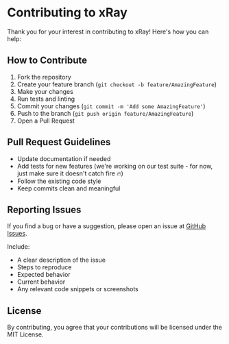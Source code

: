 # Contributing to xRay

Thank you for your interest in contributing to xRay! Here's how you can help:

## How to Contribute

1. Fork the repository
2. Create your feature branch (`git checkout -b feature/AmazingFeature`)
3. Make your changes
4. Run tests and linting
5. Commit your changes (`git commit -m 'Add some AmazingFeature'`)
6. Push to the branch (`git push origin feature/AmazingFeature`)
7. Open a Pull Request

## Pull Request Guidelines

- Update documentation if needed
- Add tests for new features (we're working on our test suite - for now, just make sure it doesn't catch fire 🔥)
- Follow the existing code style
- Keep commits clean and meaningful

## Reporting Issues

If you find a bug or have a suggestion, please open an issue at [GitHub Issues](https://github.com/XRay-Log/xRay/issues).

Include:
- A clear description of the issue
- Steps to reproduce
- Expected behavior
- Current behavior
- Any relevant code snippets or screenshots

## License

By contributing, you agree that your contributions will be licensed under the MIT License.
